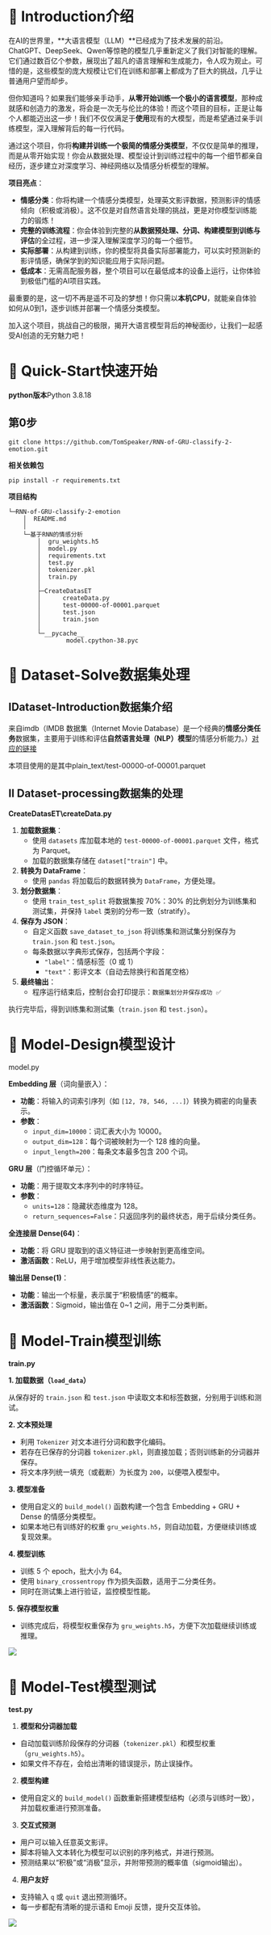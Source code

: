 # 📌 Introduction介绍

在AI的世界里，**大语言模型（LLM）**已经成为了技术发展的前沿。ChatGPT、DeepSeek、Qwen等惊艳的模型几乎重新定义了我们对智能的理解。它们通过数百亿个参数，展现出了超凡的语言理解和生成能力，令人叹为观止。可惜的是，这些模型的庞大规模让它们在训练和部署上都成为了巨大的挑战，几乎让普通用户望而却步。

但你知道吗？如果我们能够亲手动手，**从零开始训练一个极小的语言模型**，那种成就感和创造力的激发，将会是一次无与伦比的体验！而这个项目的目标，正是让每个人都能迈出这一步！我们不仅仅满足于**使用**现有的大模型，而是希望通过亲手训练模型，深入理解背后的每一行代码。

通过这个项目，你将**构建并训练一个极简的情感分类模型**，不仅仅是简单的推理，而是从零开始实现！你会从数据处理、模型设计到训练过程中的每一个细节都亲自经历，逐步建立对深度学习、神经网络以及情感分析模型的理解。

**项目亮点**：

- **情感分类**：你将构建一个情感分类模型，处理英文影评数据，预测影评的情感倾向（积极或消极）。这不仅是对自然语言处理的挑战，更是对你模型训练能力的锻炼！
- **完整的训练流程**：你会体验到完整的**从数据预处理、分词、构建模型到训练与评估**的全过程，进一步深入理解深度学习的每一个细节。
- **实际部署**：从构建到训练，你的模型将具备实际部署能力，可以实时预测新的影评情感，确保学到的知识能应用于实际问题。
- **低成本**：无需高配服务器，整个项目可以在最低成本的设备上运行，让你体验到极低门槛的AI项目实践。

最重要的是，这一切不再是遥不可及的梦想！你只需以**本机CPU**，就能亲自体验如何从0到1，逐步训练并部署一个情感分类模型。

加入这个项目，挑战自己的极限，揭开大语言模型背后的神秘面纱，让我们一起感受AI创造的无穷魅力吧！

# 📌 Quick-Start快速开始

**python版本**Python 3.8.18

## 第0步

```
git clone https://github.com/TomSpeaker/RNN-of-GRU-classify-2-emotion.git
```

**相关依赖包**

```
pip install -r requirements.txt
```

**项目结构**

```
└─RNN-of-GRU-classify-2-emotion
    │  README.md
    │
    └─基于RNN的情感分析
        │  gru_weights.h5
        │  model.py
        │  requirements.txt
        │  test.py
        │  tokenizer.pkl
        │  train.py
        │
        ├─CreateDatasET
        │      createData.py
        │      test-00000-of-00001.parquet
        │      test.json
        │      train.json
        │
        └─__pycache__
                model.cpython-38.pyc
```

# 📌 Dataset-Solve数据集处理

## ⅠDataset-Introduction数据集介绍

来自imdb（IMDB 数据集（Internet Movie Database）是一个经典的**情感分类任务**数据集，主要用于训练和评估**自然语言处理（NLP）模型**的情感分析能力。）[对应的链接](https://hf-mirror.com/datasets/stanfordnlp/imdb)

本项目使用的是其中plain_text/test-00000-of-00001.parquet

## Ⅱ Dataset-processing数据集的处理

**CreateDatasET\createData.py**

1. **加载数据集**：
   - 使用 `datasets` 库加载本地的 `test-00000-of-00001.parquet` 文件，格式为 Parquet。
   - 加载的数据集存储在 `dataset["train"]` 中。
2. **转换为 DataFrame**：
   - 使用 `pandas` 将加载后的数据转换为 `DataFrame`，方便处理。
3. **划分数据集**：
   - 使用 `train_test_split` 将数据集按 70%：30% 的比例划分为训练集和测试集，并保持 `label` 类别的分布一致（stratify）。
4. **保存为 JSON**：
   - 自定义函数 `save_dataset_to_json` 将训练集和测试集分别保存为 `train.json` 和 `test.json`。
   - 每条数据以字典形式保存，包括两个字段：
     - `"label"`：情感标签（0 或 1）
     - `"text"`：影评文本（自动去除换行和首尾空格）
5. **最终输出**：
   - 程序运行结束后，控制台会打印提示：`数据集划分并保存成功 ✅`

执行完毕后，得到训练集和测试集（`train.json` 和 `test.json`）。

# 📌 Model-Design模型设计

model.py

**Embedding 层**（词向量嵌入）：

- **功能**：将输入的词索引序列（如 `[12, 78, 546, ...]`）转换为稠密的向量表示。
- **参数**：
  - `input_dim=10000`：词汇表大小为 10000。
  - `output_dim=128`：每个词被映射为一个 128 维的向量。
  - `input_length=200`：每条文本最多包含 200 个词。

**GRU 层**（门控循环单元）：

- **功能**：用于提取文本序列中的时序特征。
- **参数**：
  - `units=128`：隐藏状态维度为 128。
  - `return_sequences=False`：只返回序列的最终状态，用于后续分类任务。

**全连接层 Dense(64)**：

- **功能**：将 GRU 提取到的语义特征进一步映射到更高维空间。
- **激活函数**：ReLU，用于增加模型非线性表达能力。

**输出层 Dense(1)**：

- **功能**：输出一个标量，表示属于“积极情感”的概率。
- **激活函数**：Sigmoid，输出值在 0~1 之间，用于二分类判断。

# 📌 Model-Train模型训练

**train.py**

**1. 加载数据（`load_data`）**

从保存好的 `train.json` 和 `test.json` 中读取文本和标签数据，分别用于训练和测试。

**2. 文本预处理**

- 利用 `Tokenizer` 对文本进行分词和数字化编码。
- 若存在已保存的分词器 `tokenizer.pkl`，则直接加载；否则训练新的分词器并保存。
- 将文本序列统一填充（或截断）为长度为 `200`，以便喂入模型中。

**3. 模型准备**

- 使用自定义的 `build_model()` 函数构建一个包含 Embedding + GRU + Dense 的情感分类模型。
- 如果本地已有训练好的权重 `gru_weights.h5`，则自动加载，方便继续训练或复现效果。

**4. 模型训练**

- 训练 5 个 epoch，批大小为 64。
- 使用 `binary_crossentropy` 作为损失函数，适用于二分类任务。
- 同时在测试集上进行验证，监控模型性能。

**5. 保存模型权重**

- 训练完成后，将模型权重保存为 `gru_weights.h5`，方便下次加载继续训练或推理。

![](images/1.png)

# 📌 Model-Test模型测试

**test.py**

1. **模型和分词器加载**

- 自动加载训练阶段保存的分词器（`tokenizer.pkl`）和模型权重（`gru_weights.h5`）。
- 如果文件不存在，会给出清晰的错误提示，防止误操作。

2. **模型构建**

- 使用自定义的 `build_model()` 函数重新搭建模型结构（必须与训练时一致），并加载权重进行预测准备。

3. **交互式预测**

- 用户可以输入任意英文影评。
- 脚本将输入文本转化为模型可以识别的序列格式，并进行预测。
- 预测结果以“积极”或“消极”显示，并附带预测的概率值（sigmoid输出）。

4. **用户友好**

- 支持输入 `q` 或 `quit` 退出预测循环。
- 每一步都配有清晰的提示语和 Emoji 反馈，提升交互体验。

![](images/2.png)